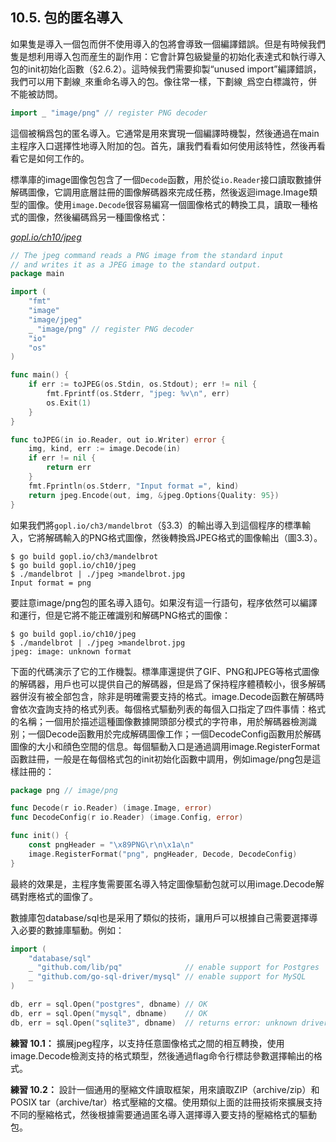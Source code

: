 ## 10.5. 包的匿名導入

如果隻是導入一個包而併不使用導入的包將會導致一個編譯錯誤。但是有時候我們隻是想利用導入包而産生的副作用：它會計算包級變量的初始化表達式和執行導入包的init初始化函數（§2.6.2）。這時候我們需要抑製“unused import”編譯錯誤，我們可以用下劃線`_`來重命名導入的包。像往常一樣，下劃線`_`爲空白標識符，併不能被訪問。

```Go
import _ "image/png" // register PNG decoder
```

這個被稱爲包的匿名導入。它通常是用來實現一個編譯時機製，然後通過在main主程序入口選擇性地導入附加的包。首先，讓我們看看如何使用該特性，然後再看看它是如何工作的。

標準庫的image圖像包包含了一個`Decode`函數，用於從`io.Reader`接口讀取數據併解碼圖像，它調用底層註冊的圖像解碼器來完成任務，然後返迴image.Image類型的圖像。使用`image.Decode`很容易編寫一個圖像格式的轉換工具，讀取一種格式的圖像，然後編碼爲另一種圖像格式：

<u><i>gopl.io/ch10/jpeg</i></u>
```Go
// The jpeg command reads a PNG image from the standard input
// and writes it as a JPEG image to the standard output.
package main

import (
	"fmt"
	"image"
	"image/jpeg"
	_ "image/png" // register PNG decoder
	"io"
	"os"
)

func main() {
	if err := toJPEG(os.Stdin, os.Stdout); err != nil {
		fmt.Fprintf(os.Stderr, "jpeg: %v\n", err)
		os.Exit(1)
	}
}

func toJPEG(in io.Reader, out io.Writer) error {
	img, kind, err := image.Decode(in)
	if err != nil {
		return err
	}
	fmt.Fprintln(os.Stderr, "Input format =", kind)
	return jpeg.Encode(out, img, &jpeg.Options{Quality: 95})
}
```

如果我們將`gopl.io/ch3/mandelbrot`（§3.3）的輸出導入到這個程序的標準輸入，它將解碼輸入的PNG格式圖像，然後轉換爲JPEG格式的圖像輸出（圖3.3）。

```
$ go build gopl.io/ch3/mandelbrot
$ go build gopl.io/ch10/jpeg
$ ./mandelbrot | ./jpeg >mandelbrot.jpg
Input format = png
```

要註意image/png包的匿名導入語句。如果沒有這一行語句，程序依然可以編譯和運行，但是它將不能正確識别和解碼PNG格式的圖像：

```
$ go build gopl.io/ch10/jpeg
$ ./mandelbrot | ./jpeg >mandelbrot.jpg
jpeg: image: unknown format
```

下面的代碼演示了它的工作機製。標準庫還提供了GIF、PNG和JPEG等格式圖像的解碼器，用戶也可以提供自己的解碼器，但是爲了保持程序體積較小，很多解碼器併沒有被全部包含，除非是明確需要支持的格式。image.Decode函數在解碼時會依次査詢支持的格式列表。每個格式驅動列表的每個入口指定了四件事情：格式的名稱；一個用於描述這種圖像數據開頭部分模式的字符串，用於解碼器檢測識别；一個Decode函數用於完成解碼圖像工作；一個DecodeConfig函數用於解碼圖像的大小和顔色空間的信息。每個驅動入口是通過調用image.RegisterFormat函數註冊，一般是在每個格式包的init初始化函數中調用，例如image/png包是這樣註冊的：

```Go
package png // image/png

func Decode(r io.Reader) (image.Image, error)
func DecodeConfig(r io.Reader) (image.Config, error)

func init() {
	const pngHeader = "\x89PNG\r\n\x1a\n"
	image.RegisterFormat("png", pngHeader, Decode, DecodeConfig)
}
```

最終的效果是，主程序隻需要匿名導入特定圖像驅動包就可以用image.Decode解碼對應格式的圖像了。

數據庫包database/sql也是采用了類似的技術，讓用戶可以根據自己需要選擇導入必要的數據庫驅動。例如：

```Go
import (
	"database/sql"
	_ "github.com/lib/pq"              // enable support for Postgres
	_ "github.com/go-sql-driver/mysql" // enable support for MySQL
)

db, err = sql.Open("postgres", dbname) // OK
db, err = sql.Open("mysql", dbname)    // OK
db, err = sql.Open("sqlite3", dbname)  // returns error: unknown driver "sqlite3"
```

**練習 10.1：** 擴展jpeg程序，以支持任意圖像格式之間的相互轉換，使用image.Decode檢測支持的格式類型，然後通過flag命令行標誌參數選擇輸出的格式。

**練習 10.2：** 設計一個通用的壓縮文件讀取框架，用來讀取ZIP（archive/zip）和POSIX tar（archive/tar）格式壓縮的文檔。使用類似上面的註冊技術來擴展支持不同的壓縮格式，然後根據需要通過匿名導入選擇導入要支持的壓縮格式的驅動包。
